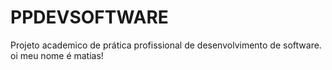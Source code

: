 # PPDEVSOFTWARE
Projeto academico de prática profissional de desenvolvimento de software.
oi meu nome é matias!
